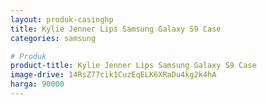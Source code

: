 ```yaml
---
layout: produk-casinghp
title: Kylie Jenner Lips Samsung Galaxy S9 Case
categories: samsung

# Produk
product-title: Kylie Jenner Lips Samsung Galaxy S9 Case
image-drive: 14RsZ77cik1CuzEqELK6XRaDu4kg2k4hA
harga: 90000
---
```

